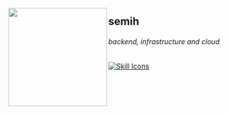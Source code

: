 <img src="https://github.com/bbsemih/bbsemih/assets/90466553/7574332f-9697-4ece-99e3-07b5a16c2409" align="left" width="200"> <h2>semih</h2>

###### backend, infrastructure and cloud

  <a href="https://skillicons.dev/icons?i=javascript,typescript,golang,python,docker,nodejs,postgres,aws,redis,rabbitmq&perline=6">
    <img src="https://skillicons.dev/icons?i=javascript,typescript,golang,python,expressjs,nest,docker,nodejs,postgres,aws,redis,rabbitmq&perline=6&theme=light" alt="Skill Icons">
  </a>
  


